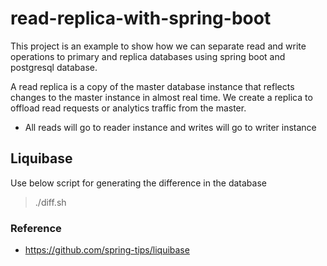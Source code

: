 # read-replica-with-spring-boot
This project is an example to show how we can separate read and write operations to primary and replica databases using spring boot and postgresql database.

A read replica is a copy of the master database instance that reflects changes to the master instance in almost real time. We create a replica to offload read requests or analytics traffic from the master.

 - All reads will go to reader instance and writes will go to writer instance

## Liquibase
Use below script for generating the difference in the database

> ./diff.sh

### Reference
 - https://github.com/spring-tips/liquibase